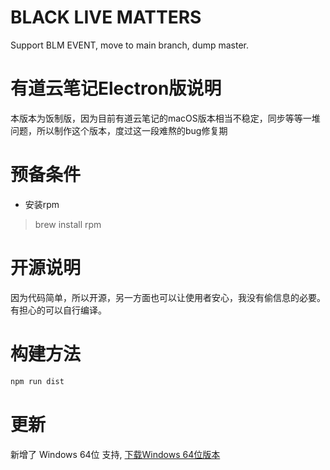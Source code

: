 # BLACK LIVE MATTERS

Support BLM EVENT, move to main branch, dump master.

# 有道云笔记Electron版说明

本版本为饭制版，因为目前有道云笔记的macOS版本相当不稳定，同步等等一堆问题，所以制作这个版本，度过这一段难熬的bug修复期

# 预备条件

- 安装rpm

> brew install rpm

# 开源说明

因为代码简单，所以开源，另一方面也可以让使用者安心，我没有偷信息的必要。有担心的可以自行编译。

# 构建方法

```sh
npm run dist
```

# 更新

新增了 Windows 64位 支持, [下载Windows 64位版本](https://github.com/greatbody/youdaonote-electron/releases/download/v1.0.2/YoudaoNote.1.0.2.x64.exe)
